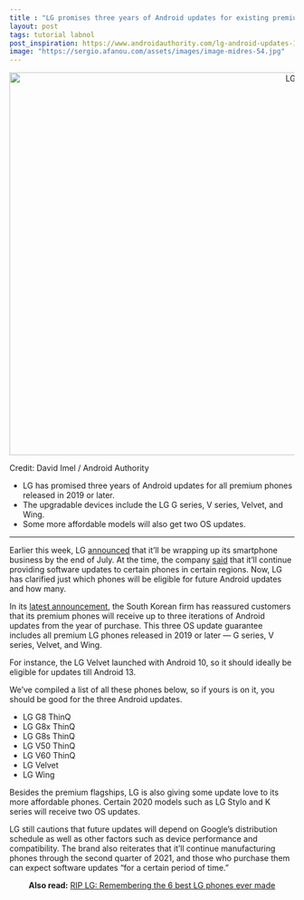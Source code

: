 ```yaml
---
title : "LG promises three years of Android updates for existing premium phones"
layout: post
tags: tutorial labnol
post_inspiration: https://www.androidauthority.com/lg-android-updates-1216163/
image: "https://sergio.afanou.com/assets/images/image-midres-54.jpg"
---
```


<p><html><body></p>
<p style="text-align: center;"><img class="size-large wp-image-1159833 noname aa-img" title="LG Wing open YouTube and Chrome" src="https://cdn57.androidauthority.net/wp-content/uploads/2020/09/LG-Wing-open-YouTube-and-Chrome-1200x675.jpg" alt="LG Wing open YouTube and Chrome" width="1200" height="675" data-attachment-id="1159833" srcset="https://cdn57.androidauthority.net/wp-content/uploads/2020/09/LG-Wing-open-YouTube-and-Chrome-1200x675.jpg 1200w, https://cdn57.androidauthority.net/wp-content/uploads/2020/09/LG-Wing-open-YouTube-and-Chrome-300x170.jpg 300w, https://cdn57.androidauthority.net/wp-content/uploads/2020/09/LG-Wing-open-YouTube-and-Chrome-768x432.jpg 768w, https://cdn57.androidauthority.net/wp-content/uploads/2020/09/LG-Wing-open-YouTube-and-Chrome-16x9.jpg 16w, https://cdn57.androidauthority.net/wp-content/uploads/2020/09/LG-Wing-open-YouTube-and-Chrome-32x18.jpg 32w, https://cdn57.androidauthority.net/wp-content/uploads/2020/09/LG-Wing-open-YouTube-and-Chrome-28x16.jpg 28w, https://cdn57.androidauthority.net/wp-content/uploads/2020/09/LG-Wing-open-YouTube-and-Chrome-56x32.jpg 56w, https://cdn57.androidauthority.net/wp-content/uploads/2020/09/LG-Wing-open-YouTube-and-Chrome-64x36.jpg 64w, https://cdn57.androidauthority.net/wp-content/uploads/2020/09/LG-Wing-open-YouTube-and-Chrome-712x400.jpg 712w, https://cdn57.androidauthority.net/wp-content/uploads/2020/09/LG-Wing-open-YouTube-and-Chrome-1000x563.jpg 1000w, https://cdn57.androidauthority.net/wp-content/uploads/2020/09/LG-Wing-open-YouTube-and-Chrome-792x446.jpg 792w, https://cdn57.androidauthority.net/wp-content/uploads/2020/09/LG-Wing-open-YouTube-and-Chrome-1280x720.jpg 1280w, https://cdn57.androidauthority.net/wp-content/uploads/2020/09/LG-Wing-open-YouTube-and-Chrome-840x472.jpg 840w, https://cdn57.androidauthority.net/wp-content/uploads/2020/09/LG-Wing-open-YouTube-and-Chrome-1340x754.jpg 1340w, https://cdn57.androidauthority.net/wp-content/uploads/2020/09/LG-Wing-open-YouTube-and-Chrome-770x433.jpg 770w, https://cdn57.androidauthority.net/wp-content/uploads/2020/09/LG-Wing-open-YouTube-and-Chrome-355x200.jpg 355w, https://cdn57.androidauthority.net/wp-content/uploads/2020/09/LG-Wing-open-YouTube-and-Chrome-675x380.jpg 675w, https://cdn57.androidauthority.net/wp-content/uploads/2020/09/LG-Wing-open-YouTube-and-Chrome.jpg 1919w" sizes="(max-width: 1200px) 100vw, 1200px" /></p>
<div class="aa-img-source-credit">
<div class="aa-img-source-and-credit full">
<div class="aa-img-credit text-right"><span>Credit: </span>David Imel / Android Authority</div>
</div>
</div>
<div class="aa_tldr_text">
<ul>
<li>LG has promised three years of Android updates for all premium phones released in 2019 or later.</li>
<li>The upgradable devices include the LG G series, V series, Velvet, and Wing.</li>
<li>Some more affordable models will also get two OS updates.</li>
</ul>
</div><hr>
<p>Earlier this week, LG <a href="https://www.androidauthority.com/lg-smartphone-shutdown-1214995/">announced</a> that it&#8217;ll be wrapping up its smartphone business by the end of July. At the time, the company <a href="https://www.androidauthority.com/lg-software-updates-1215000/">said</a> that it&#8217;ll continue providing software updates to certain phones in certain regions. Now, LG has clarified just which phones will be eligible for future Android updates and how many.</p>
<p>In its <a href="http://www.lgnewsroom.com/2021/04/lg-announces-three-year-pledge-for-os-updates/" target="_blank" rel="noopener">latest announcement</a>, the South Korean firm has reassured customers that its premium phones will receive up to three iterations of Android updates from the year of purchase. This three OS update guarantee includes all premium LG phones released in 2019 or later — G series, V series, Velvet, and Wing.</p>
<p>For instance, the LG Velvet launched with Android 10, so it should ideally be eligible for updates till Android 13.</p>
<p>We&#8217;ve compiled a list of all these phones below, so if yours is on it, you should be good for the three Android updates.</p>
<ul>
<li>LG G8 ThinQ</li>
<li>LG G8x ThinQ</li>
<li>LG G8s ThinQ</li>
<li>LG V50 ThinQ</li>
<li>LG V60 ThinQ</li>
<li>LG Velvet</li>
<li>LG Wing</li>
</ul>
<p>Besides the premium flagships, LG is also giving some update love to its more affordable phones. Certain 2020 models such as LG Stylo and K series will receive two OS updates.</p>
<p>LG still cautions that future updates will depend on Google’s distribution schedule as well as other factors such as device performance and compatibility. The brand also reiterates that it&#8217;ll continue manufacturing phones through the second quarter of 2021, and those who purchase them can expect software updates &#8220;for a certain period of time.&#8221;</p>
<p style="text-align: center;"><strong>Also read:</strong> <a href="https://www.androidauthority.com/best-lg-phones-ever-1214650/">RIP LG: Remembering the 6 best LG phones ever made</a></p>
</body></html></p>
